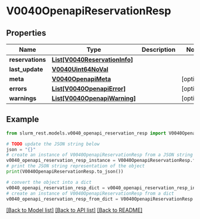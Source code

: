 # V0040OpenapiReservationResp


## Properties

Name | Type | Description | Notes
------------ | ------------- | ------------- | -------------
**reservations** | [**List[V0040ReservationInfo]**](V0040ReservationInfo.md) |  | 
**last_update** | [**V0040Uint64NoVal**](V0040Uint64NoVal.md) |  | 
**meta** | [**V0040OpenapiMeta**](V0040OpenapiMeta.md) |  | [optional] 
**errors** | [**List[V0040OpenapiError]**](V0040OpenapiError.md) |  | [optional] 
**warnings** | [**List[V0040OpenapiWarning]**](V0040OpenapiWarning.md) |  | [optional] 

## Example

```python
from slurm_rest.models.v0040_openapi_reservation_resp import V0040OpenapiReservationResp

# TODO update the JSON string below
json = "{}"
# create an instance of V0040OpenapiReservationResp from a JSON string
v0040_openapi_reservation_resp_instance = V0040OpenapiReservationResp.from_json(json)
# print the JSON string representation of the object
print(V0040OpenapiReservationResp.to_json())

# convert the object into a dict
v0040_openapi_reservation_resp_dict = v0040_openapi_reservation_resp_instance.to_dict()
# create an instance of V0040OpenapiReservationResp from a dict
v0040_openapi_reservation_resp_from_dict = V0040OpenapiReservationResp.from_dict(v0040_openapi_reservation_resp_dict)
```
[[Back to Model list]](../README.md#documentation-for-models) [[Back to API list]](../README.md#documentation-for-api-endpoints) [[Back to README]](../README.md)


